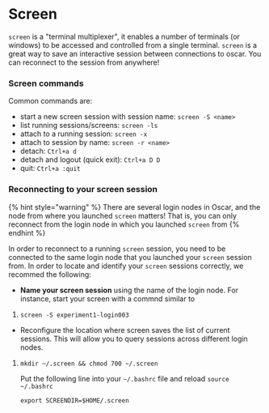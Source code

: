 # Screen

`screen` is a "terminal multiplexer", it enables a number of terminals \(or windows\) to be accessed and controlled from a single terminal. `screen` is a great way to save an interactive session between connections to oscar. You can reconnect to the session from anywhere!

### Screen commands

Common commands are:

* start a new screen session with session name: `screen -S <name>`
* list running sessions/screens: `screen -ls`
* attach to a running session: `screen -x`
* attach to session by name: `screen -r <name>`  
* detach: `Ctrl+a d`
* detach and logout \(quick exit\): `Ctrl+a D D`  
* quit: `Ctrl+a :quit`

### Reconnecting to your screen session

{% hint style="warning" %}
There are several login nodes in Oscar, and the node from where you launched `screen` matters! That is, you can only reconnect from the login node in which you launched `screen` from
{% endhint %}

In order to reconnect to a running `screen` session, you need to be connected to the same login node that you launched your `screen` session from. In order to locate and identify your `screen` sessions correctly, we recommed the following:

* **Name your screen session** using the name of the login node. For instance, start your screen with a commnd similar to

1. ```text
   screen -S experiment1-login003
   ```

* Reconfigure the location where screen saves the list of current sessions. This will allow you to query sessions across different login nodes. 

1. ```text
   mkdir ~/.screen && chmod 700 ~/.screen
   ```

   Put the following line into your  `~/.bashrc` file and reload `source ~/.bashrc`

   ```text
   export SCREENDIR=$HOME/.screen
   ```



